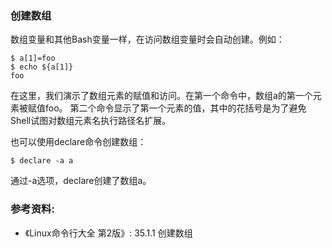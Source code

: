 ### 创建数组

数组变量和其他Bash变量一样，在访问数组变量时会自动创建。例如：

```
$ a[1]=foo
$ echo ${a[1]}
foo
```

在这里，我们演示了数组元素的赋值和访问。在第一个命令中，数组a的第一个元素被赋值foo。
第二个命令显示了第一个元素的值，其中的花括号是为了避免Shell试图对数组元素名执行路径名扩展。

也可以使用declare命令创建数组：

```
$ declare -a a
```

通过-a选项，declare创建了数组a。

### 参考资料:
- 《Linux命令行大全 第2版》: 35.1.1 创建数组

